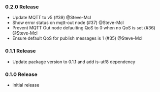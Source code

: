 ### 0.2.0 Release

 - Update MQTT to v5 (#39) @Steve-Mcl
 - Show error status on mqtt-out node (#37) @Steve-Mcl
 - Prevent MQTT Out node defaulting QoS to 0 when no QoS is set (#36) @Steve-Mcl
 - Ensure default QoS for publish messages is 1 (#35) @Steve-Mcl

### 0.1.1 Release

 - Update package version to 0.1.1 and add is-utf8 dependency

### 0.1.0 Release

 - Initial release 

